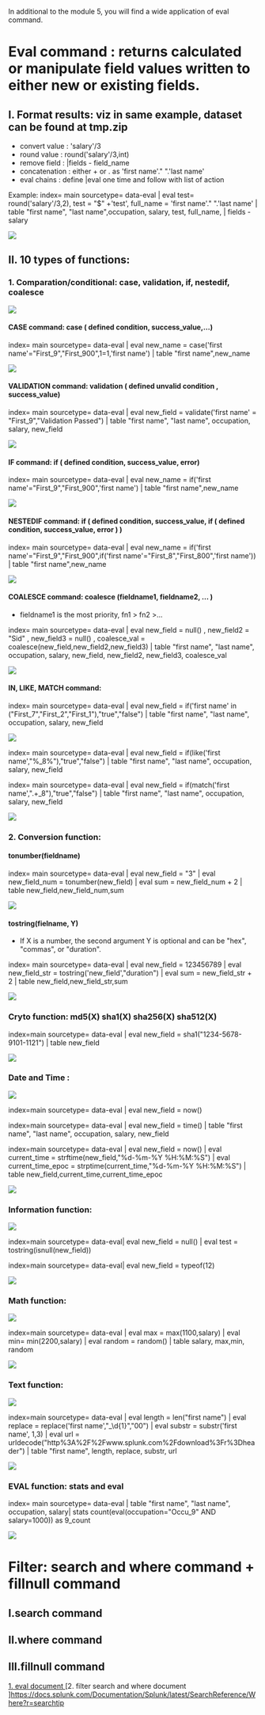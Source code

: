 In additional to the module 5, you will find a wide application of eval command.
# Eval command : returns calculated or manipulate field values written to either new or existing fields. 

## I. Format results: viz in same example, dataset can be found at tmp.zip
* convert value : 'salary'/3
* round value : round('salary'/3,int)
* remove field : |fields - field_name
* concatenation : either + or . as 'first name'." ".'last name' 
* eval chains : define |eval one time and follow with list of action

Example: index= main sourcetype= data-eval
| eval test=  round('salary'/3,2), 
test =  "$" +'test', 
full_name = 'first name'." ".'last name' 
| table "first name", "last name",occupation, salary, test, full_name,
| fields - salary

![](image./format.png)

## II. 10 types of functions:

### 1. Comparation/conditional: case, validation, if, nestedif, coalesce
![](image./condtion.png)

#### CASE command: case ( defined condition, success_value,...)
index= main sourcetype= data-eval
| eval new_name = case('first name'="First_9","First_900",1=1,'first name') | table "first name",new_name

![](image./case.png)

#### VALIDATION command: validation ( defined unvalid condition , success_value)

index= main sourcetype= data-eval
| eval new_field = validate('first name' = "First_9","Validation Passed") | table "first name", "last name", occupation, salary, new_field

![](image./validation.png)

#### IF command: if ( defined condition, success_value, error)

index= main sourcetype= data-eval
| eval new_name = if('first name'="First_9","First_900",'first name') | table "first name",new_name

![](image./if.png)

#### NESTEDIF command: if ( defined condition, success_value, if ( defined condition, success_value, error ) )

index= main sourcetype= data-eval
| eval new_name = if('first name'="First_9","First_900",if('first name'="First_8","First_800",'first name')) | table "first name",new_name

![](image./nestedif.png)

#### COALESCE command: coalesce (fieldname1, fieldname2, ... )

* fieldname1 is the most priority, fn1 > fn2 >...

index= main sourcetype= data-eval
| eval new_field = null() , new_field2 = "Sid" , new_field3 = null() , coalesce_val = coalesce(new_field,new_field2,new_field3) 
| table "first name", "last name", occupation, salary, new_field, new_field2, new_field3, coalesce_val

![](image./coalesce.png)

#### IN, LIKE, MATCH command:

index= main sourcetype= data-eval
| eval new_field = if('first name' in ("First_7","First_2","First_1"),"true","false") |  table "first name", "last name", occupation, salary, new_field

![](image./in.png)

index= main sourcetype= data-eval | eval new_field = if(like('first name',"%_8%"),"true","false") |  table "first name", "last name", occupation, salary, new_field

index= main sourcetype= data-eval | eval new_field = if(match('first name',".+_8"),"true","false") |  table "first name", "last name", occupation, salary, new_field

![](image./match.png)

### 2. Conversion function: 

#### tonumber(fieldname)

index= main sourcetype= data-eval
| eval new_field = "3" | eval new_field_num = tonumber(new_field) | eval sum = new_field_num + 2 | table new_field,new_field_num,sum

![](image./tonumber.png)

#### tostring(fielname, Y) 

* If X is a number, the second argument Y is optional and can be "hex", "commas", or "duration".

index= main sourcetype= data-eval
|  eval new_field = 123456789 | eval new_field_str = tostring('new_field',"duration") | eval sum = new_field_str + 2 | table new_field,new_field_str,sum

![](image./tostring.png)

### Cryto function: md5(X) sha1(X) sha256(X) sha512(X)

index=main sourcetype= data-eval | eval new_field = sha1("1234-5678-9101-1121") | table new_field

![](image./cryto.png)

### Date and Time :
![](image./datetime.png)

index=main sourcetype= data-eval | eval new_field = now()

index=main sourcetype= data-eval | eval new_field = time() | table "first name", "last name", occupation, salary, new_field

index=main sourcetype= data-eval | eval new_field = now() | eval current_time = strftime(new_field,"%d-%m-%Y %H:%M:%S") | eval current_time_epoc = strptime(current_time,"%d-%m-%Y %H:%M:%S") | table new_field,current_time,current_time_epoc

![](image./time.png)

### Information function:
![](image./info.png)

index=main sourcetype= data-eval| eval new_field = null() | eval test = tostring(isnull(new_field))

index=main sourcetype= data-eval| eval new_field = typeof(12)

![](image./ex.png)

### Math function: 
![](image./mathS.png)

index=main sourcetype= data-eval
| eval max = max(1100,salary)
| eval min= min(2200,salary)
| eval random = random()
| table salary, max,min, random

![](image./math.png)

### Text function:
![](image./text1.png)


index=main sourcetype= data-eval
| eval length = len("first name")
| eval replace = replace('first name',"_\d{1}","00") 
| eval substr = substr('first name', 1,3)
| eval url = urldecode("http%3A%2F%2Fwww.splunk.com%2Fdownload%3Fr%3Dheader")
| table "first name", length, replace, substr, url

![](image./text.png)

### EVAL function: stats and eval 

index= main sourcetype= data-eval | table "first name", "last name", occupation, salary| stats count(eval(occupation="Occu_9" AND salary=1000)) as 9_count

![](image./eval.png)


# Filter: search and where command + fillnull command

## I.search command

## II.where command

## III.fillnull command

[1. eval document ](https://docs.splunk.com/Documentation/Splunk/8.0.2/SearchReference/Eval)
[2. filter search and where document ]<https://docs.splunk.com/Documentation/Splunk/latest/SearchReference/Where?r=searchtip>
